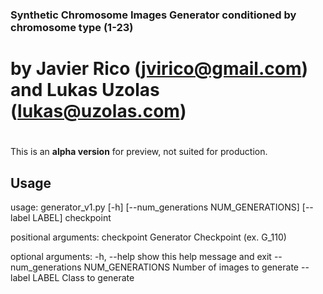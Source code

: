 ### Synthetic Chromosome Images Generator conditioned by chromosome type (1-23)
#
# by Javier Rico (jvirico@gmail.com) and Lukas Uzolas (lukas@uzolas.com)
#
This is an **alpha version** for preview, not suited for production.

## Usage

usage: generator_v1.py [-h] [--num_generations NUM_GENERATIONS]
                       [--label LABEL]
                       checkpoint

positional arguments:
  checkpoint            Generator Checkpoint (ex. G_110)

optional arguments:
  -h, --help            show this help message and exit
  --num_generations NUM_GENERATIONS
                        Number of images to generate
  --label LABEL         Class to generate
